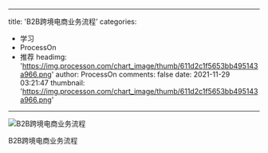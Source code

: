 
---
title: 'B2B跨境电商业务流程'
categories: 
 - 学习
 - ProcessOn
 - 推荐
headimg: 'https://img.processon.com/chart_image/thumb/611d2c1f5653bb495143a966.png'
author: ProcessOn
comments: false
date: 2021-11-29 03:21:47
thumbnail: 'https://img.processon.com/chart_image/thumb/611d2c1f5653bb495143a966.png'
---

<div>   
<img class="thumb" alt="B2B跨境电商业务流程" src="https://img.processon.com/chart_image/thumb/611d2c1f5653bb495143a966.png" referrerpolicy="no-referrer">
<p>B2B跨境电商业务流程</p>  
</div>
            